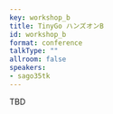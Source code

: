 ```yaml
---
key: workshop_b
title: TinyGo ハンズオンB
id: workshop_b
format: conference
talkType: ""
allroom: false
speakers:
- sago35tk
---
```


TBD